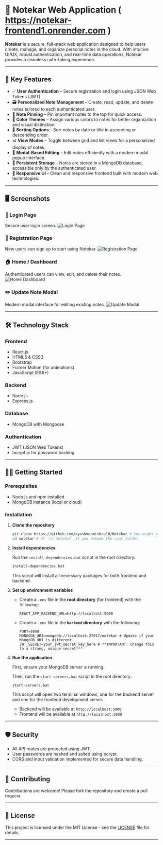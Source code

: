 # 📓 Notekar Web Application    (  https://notekar-frontend1.onrender.com )

**Notekar** is a secure, full-stack web application designed to help users create, manage, and organize personal notes in the cloud. With intuitive UI/UX, robust authentication, and real-time data operations, Notekar provides a seamless note-taking experience.

---

## 🌟 Key Features

- ✅ **User Authentication** – Secure registration and login using JSON Web Tokens (JWT).
- 🗃️ **Personalized Note Management** – Create, read, update, and delete notes tailored to each authenticated user.
- 📌 **Note Pinning** – Pin important notes to the top for quick access.
- 🎨 **Color Themes** – Assign various colors to notes for better organization and visual distinction.
- 🔄 **Sorting Options** – Sort notes by date or title in ascending or descending order.
- 📊 **View Modes** – Toggle between grid and list views for a personalized display of notes.
- 🧠 **Modal-Based Editing** – Edit notes efficiently with a modern modal popup interface.
- 💾 **Persistent Storage** – Notes are stored in a MongoDB database, accessible only by the authenticated user.
- 📱 **Responsive UI** – Clean and responsive frontend built with modern web technologies.

---

## 🖥️ Screenshots

### 🔐 Login Page

Secure user login screen.
![Login Page](./public/images/Screenshots/Login.png)

### 📝 Registration Page

New users can sign up to start using Notekar.
![Registration Page](./public/images/Screenshots/Registration.png)

### 🏠 Home / Dashboard

Authenticated users can view, edit, and delete their notes.
![Home Dashboard](./public/images/Screenshots/Home.png)

### ✏️ Update Note Modal

Modern modal interface for editing existing notes.
![Update Modal](./public/images/Screenshots/UpdateModal.png)

---

## 🛠️ Technology Stack

### Frontend

- React.js
- HTML5 & CSS3
- Bootstrap
- Framer Motion (for animations)
- JavaScript (ES6+)

### Backend

- Node.js
- Express.js

### Database

- MongoDB with Mongoose

### Authentication

- JWT (JSON Web Tokens)
- bcrypt.js for password hashing

---

## 🧑‍💻 Getting Started

### Prerequisites

- Node.js and npm installed
- MongoDB instance (local or cloud)

### Installation

1.  **Clone the repository**

    ```bash
    git clone https://github.com/ayushmanmishra18/Notekar # You might want to update this to your own repo URL
    cd notekar # Or 'cd notekar' if you rename the root folder
    ```

2.  **Install dependencies**

    Run the `install-dependencies.bat` script in the root directory:
    ```bash
    install-dependencies.bat
    ```
    This script will install all necessary packages for both frontend and backend.

3.  **Set up environment variables**

    *   Create a `.env` file in the **root directory** (for frontend) with the following:

        ```env
        REACT_APP_BACKEND_URL=http://localhost:5000
        ```

    *   Create a `.env` file in the **`backend` directory** with the following:

        ```env
        PORT=5000
        MONGODB_URI=mongodb://localhost:27017/notekar # Update if your MongoDB URI is different
        JWT_SECRET=your_jwt_secret_key_here # **IMPORTANT: Change this to a strong, unique secret!**
        ```

4.  **Run the application**

    First, ensure your MongoDB server is running.

    Then, run the `start-servers.bat` script in the root directory:
    ```bash
    start-servers.bat
    ```
    This script will open two terminal windows, one for the backend server and one for the frontend development server.

    *   Backend will be available at `http://localhost:5000`
    *   Frontend will be available at `http://localhost:3000`

---

## 🛡️ Security

- All API routes are protected using JWT.
- User passwords are hashed and salted using bcrypt.
- CORS and input validation implemented for secure data handling.

---

## 🤝 Contributing

Contributions are welcome! Please fork the repository and create a pull request.

---

## 📄 License

This project is licensed under the MIT License - see the [LICENSE](/LICENSE) file for details.

---


